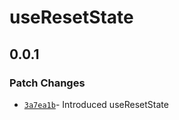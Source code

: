 # useResetState

## 0.0.1

### Patch Changes

- [`3a7ea1b`](https://github.com/changeelog/react-hooks/commit/3a7ea1b53d9adf6e8eddaf19ce655a42064e63f9)- Introduced useResetState
